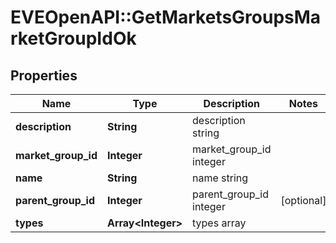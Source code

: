 # EVEOpenAPI::GetMarketsGroupsMarketGroupIdOk

## Properties
Name | Type | Description | Notes
------------ | ------------- | ------------- | -------------
**description** | **String** | description string | 
**market_group_id** | **Integer** | market_group_id integer | 
**name** | **String** | name string | 
**parent_group_id** | **Integer** | parent_group_id integer | [optional] 
**types** | **Array&lt;Integer&gt;** | types array | 


